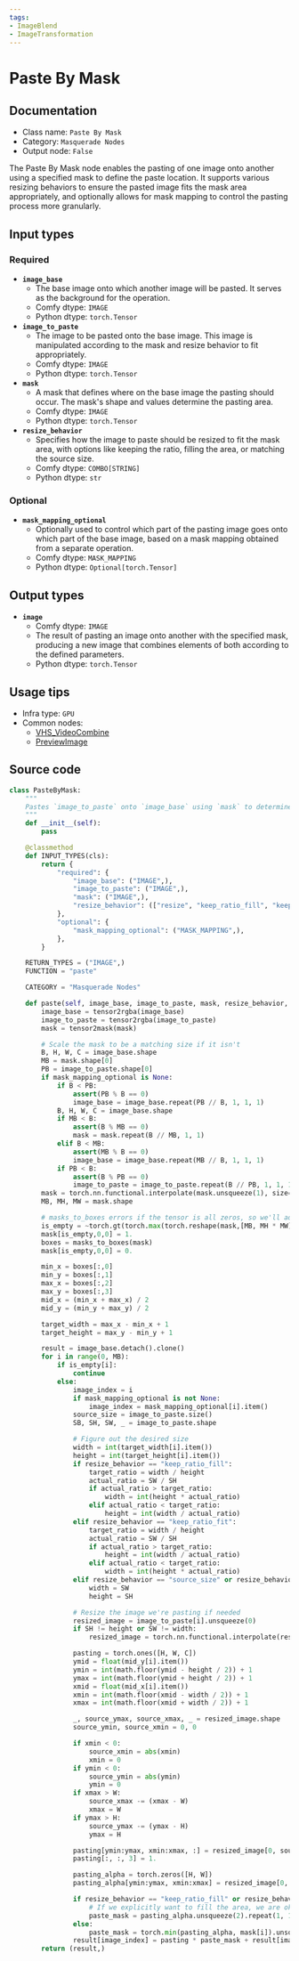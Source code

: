 ```yaml
---
tags:
- ImageBlend
- ImageTransformation
---
```


# Paste By Mask
## Documentation
- Class name: `Paste By Mask`
- Category: `Masquerade Nodes`
- Output node: `False`

The Paste By Mask node enables the pasting of one image onto another using a specified mask to define the paste location. It supports various resizing behaviors to ensure the pasted image fits the mask area appropriately, and optionally allows for mask mapping to control the pasting process more granularly.
## Input types
### Required
- **`image_base`**
    - The base image onto which another image will be pasted. It serves as the background for the operation.
    - Comfy dtype: `IMAGE`
    - Python dtype: `torch.Tensor`
- **`image_to_paste`**
    - The image to be pasted onto the base image. This image is manipulated according to the mask and resize behavior to fit appropriately.
    - Comfy dtype: `IMAGE`
    - Python dtype: `torch.Tensor`
- **`mask`**
    - A mask that defines where on the base image the pasting should occur. The mask's shape and values determine the pasting area.
    - Comfy dtype: `IMAGE`
    - Python dtype: `torch.Tensor`
- **`resize_behavior`**
    - Specifies how the image to paste should be resized to fit the mask area, with options like keeping the ratio, filling the area, or matching the source size.
    - Comfy dtype: `COMBO[STRING]`
    - Python dtype: `str`
### Optional
- **`mask_mapping_optional`**
    - Optionally used to control which part of the pasting image goes onto which part of the base image, based on a mask mapping obtained from a separate operation.
    - Comfy dtype: `MASK_MAPPING`
    - Python dtype: `Optional[torch.Tensor]`
## Output types
- **`image`**
    - Comfy dtype: `IMAGE`
    - The result of pasting an image onto another with the specified mask, producing a new image that combines elements of both according to the defined parameters.
    - Python dtype: `torch.Tensor`
## Usage tips
- Infra type: `GPU`
- Common nodes:
    - [VHS_VideoCombine](../../ComfyUI-VideoHelperSuite/Nodes/VHS_VideoCombine.md)
    - [PreviewImage](../../Comfy/Nodes/PreviewImage.md)



## Source code
```python
class PasteByMask:
    """
    Pastes `image_to_paste` onto `image_base` using `mask` to determine the location. The `resize_behavior` parameter determines how the image to paste is resized to fit the mask. If `mask_mapping_optional` obtained from a 'Separate Mask Components' node is used, it will control which image gets pasted onto which base image.
    """
    def __init__(self):
        pass

    @classmethod
    def INPUT_TYPES(cls):
        return {
            "required": {
                "image_base": ("IMAGE",),
                "image_to_paste": ("IMAGE",),
                "mask": ("IMAGE",),
                "resize_behavior": (["resize", "keep_ratio_fill", "keep_ratio_fit", "source_size", "source_size_unmasked"],)
            },
            "optional": {
                "mask_mapping_optional": ("MASK_MAPPING",),
            },
        }

    RETURN_TYPES = ("IMAGE",)
    FUNCTION = "paste"

    CATEGORY = "Masquerade Nodes"

    def paste(self, image_base, image_to_paste, mask, resize_behavior, mask_mapping_optional = None):
        image_base = tensor2rgba(image_base)
        image_to_paste = tensor2rgba(image_to_paste)
        mask = tensor2mask(mask)

        # Scale the mask to be a matching size if it isn't
        B, H, W, C = image_base.shape
        MB = mask.shape[0]
        PB = image_to_paste.shape[0]
        if mask_mapping_optional is None:
            if B < PB:
                assert(PB % B == 0)
                image_base = image_base.repeat(PB // B, 1, 1, 1)
            B, H, W, C = image_base.shape
            if MB < B:
                assert(B % MB == 0)
                mask = mask.repeat(B // MB, 1, 1)
            elif B < MB:
                assert(MB % B == 0)
                image_base = image_base.repeat(MB // B, 1, 1, 1)
            if PB < B:
                assert(B % PB == 0)
                image_to_paste = image_to_paste.repeat(B // PB, 1, 1, 1)
        mask = torch.nn.functional.interpolate(mask.unsqueeze(1), size=(H, W), mode='nearest')[:,0,:,:]
        MB, MH, MW = mask.shape

        # masks_to_boxes errors if the tensor is all zeros, so we'll add a single pixel and zero it out at the end
        is_empty = ~torch.gt(torch.max(torch.reshape(mask,[MB, MH * MW]), dim=1).values, 0.)
        mask[is_empty,0,0] = 1.
        boxes = masks_to_boxes(mask)
        mask[is_empty,0,0] = 0.

        min_x = boxes[:,0]
        min_y = boxes[:,1]
        max_x = boxes[:,2]
        max_y = boxes[:,3]
        mid_x = (min_x + max_x) / 2
        mid_y = (min_y + max_y) / 2

        target_width = max_x - min_x + 1
        target_height = max_y - min_y + 1

        result = image_base.detach().clone()
        for i in range(0, MB):
            if is_empty[i]:
                continue
            else:
                image_index = i
                if mask_mapping_optional is not None:
                    image_index = mask_mapping_optional[i].item()
                source_size = image_to_paste.size()
                SB, SH, SW, _ = image_to_paste.shape

                # Figure out the desired size
                width = int(target_width[i].item())
                height = int(target_height[i].item())
                if resize_behavior == "keep_ratio_fill":
                    target_ratio = width / height
                    actual_ratio = SW / SH
                    if actual_ratio > target_ratio:
                        width = int(height * actual_ratio)
                    elif actual_ratio < target_ratio:
                        height = int(width / actual_ratio)
                elif resize_behavior == "keep_ratio_fit":
                    target_ratio = width / height
                    actual_ratio = SW / SH
                    if actual_ratio > target_ratio:
                        height = int(width / actual_ratio)
                    elif actual_ratio < target_ratio:
                        width = int(height * actual_ratio)
                elif resize_behavior == "source_size" or resize_behavior == "source_size_unmasked":
                    width = SW
                    height = SH

                # Resize the image we're pasting if needed
                resized_image = image_to_paste[i].unsqueeze(0)
                if SH != height or SW != width:
                    resized_image = torch.nn.functional.interpolate(resized_image.permute(0, 3, 1, 2), size=(height,width), mode='bicubic').permute(0, 2, 3, 1)

                pasting = torch.ones([H, W, C])
                ymid = float(mid_y[i].item())
                ymin = int(math.floor(ymid - height / 2)) + 1
                ymax = int(math.floor(ymid + height / 2)) + 1
                xmid = float(mid_x[i].item())
                xmin = int(math.floor(xmid - width / 2)) + 1
                xmax = int(math.floor(xmid + width / 2)) + 1

                _, source_ymax, source_xmax, _ = resized_image.shape
                source_ymin, source_xmin = 0, 0

                if xmin < 0:
                    source_xmin = abs(xmin)
                    xmin = 0
                if ymin < 0:
                    source_ymin = abs(ymin)
                    ymin = 0
                if xmax > W:
                    source_xmax -= (xmax - W)
                    xmax = W
                if ymax > H:
                    source_ymax -= (ymax - H)
                    ymax = H

                pasting[ymin:ymax, xmin:xmax, :] = resized_image[0, source_ymin:source_ymax, source_xmin:source_xmax, :]
                pasting[:, :, 3] = 1.

                pasting_alpha = torch.zeros([H, W])
                pasting_alpha[ymin:ymax, xmin:xmax] = resized_image[0, source_ymin:source_ymax, source_xmin:source_xmax, 3]

                if resize_behavior == "keep_ratio_fill" or resize_behavior == "source_size_unmasked":
                    # If we explicitly want to fill the area, we are ok with extending outside
                    paste_mask = pasting_alpha.unsqueeze(2).repeat(1, 1, 4)
                else:
                    paste_mask = torch.min(pasting_alpha, mask[i]).unsqueeze(2).repeat(1, 1, 4)
                result[image_index] = pasting * paste_mask + result[image_index] * (1. - paste_mask)
        return (result,)

```
